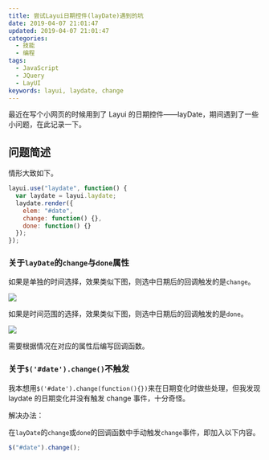 ```yaml
---
title: 尝试Layui日期控件(layDate)遇到的坑
date: 2019-04-07 21:01:47
updated: 2019-04-07 21:01:47
categories:
  - 技能
  - 编程
tags:
  - JavaScript
  - JQuery
  - LayUI
keywords: layui, laydate, change
---
```


最近在写个小网页的时候用到了 Layui 的日期控件——layDate，期间遇到了一些小问题，在此记录一下。

<!--more-->

## 问题简述

情形大致如下。

```js
layui.use("laydate", function() {
  var laydate = layui.laydate;
  laydate.render({
    elem: "#date",
    change: function() {},
    done: function() {}
  });
});
```

### 关于`layDate`的`change`与`done`属性

如果是单独的时间选择，效果类似下图，则选中日期后的回调触发的是`change`。

![](https://img.iszy.xyz/20190407214909.png)

如果是时间范围的选择，效果类似下图，则选中日期后的回调触发的是`done`。

![](https://img.iszy.xyz/20190407215225.png)

需要根据情况在对应的属性后编写回调函数。

### 关于`$('#date').change()`不触发

我本想用`$('#date').change(function(){})`来在日期变化时做些处理，但我发现 laydate 的日期变化并没有触发 change 事件，十分奇怪。

解决办法：

在`layDate`的`change`或`done`的回调函数中手动触发`change`事件，即加入以下内容。

```js
$("#date").change();
```
